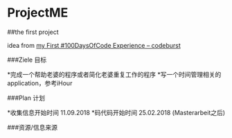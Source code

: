 # ProjectME

##the first project <br> 

idea from [my First #100DaysOfCode Experience – codeburst](https://codeburst.io/my-first-100daysofcode-experience-79ff19c5c5b7)

###Ziele 目标

*完成一个帮助老婆的程序或者简化老婆重复工作的程序
*写一个时间管理相关的application，参考iHour

###Plan 计划

*收集信息开始时间 11.09.2018
*码代码开始时间 25.02.2018 (Masterarbeit之后)

###资源/信息来源

